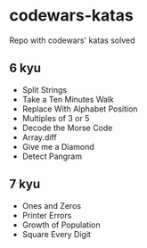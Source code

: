 # codewars-katas
Repo with codewars' katas solved

## 6 kyu

- Split Strings
- Take a Ten Minutes Walk
- Replace With Alphabet Position
- Multiples of 3 or 5
- Decode the Morse Code
- Array.diff
- Give me a Diamond
- Detect Pangram

## 7 kyu

- Ones and Zeros
- Printer Errors
- Growth of Population
- Square Every Digit
